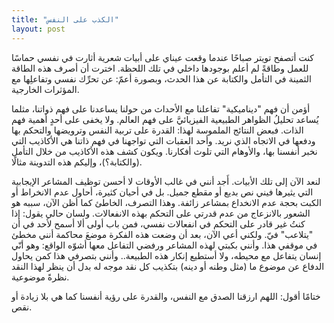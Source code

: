 ```yaml
---
title: "الكذب على النفس"
layout: post
---
```


كنت أتصفح تويتر صباحًا عندما وقعت عيناي على أبيات شعرية أثارت في نفسي حماسًا للعمل وطاقةً لم أعلم بوجودها داخلي في تلك اللحظة. اخترت أن أصرف هذه الطاقة الثمينة في التأمل والكتابة عن هذا الحدث، وبصورة أعمّ: عن تحرِّك نفسي وتفاعلِها مع المؤثرات الخارجية.

أؤمن أن فهم "ديناميكية" تفاعلنا مع الأحداث من حولنا يساعدنا على فهم ذواتنا، مثلما يُساعد تحليلُ الظواهر الطبيعية الفيزيائيَّ على فهم العالم. ولا يخفى على أحدٍ أهمية فهم الذات. فبعض النتائج الملموسة لهذا: القدرة على تربية النفس وترويضها والتحكم بها ودفعها في الاتجاه الذي نريد. وأحد العقبات التي تواجهنا في فهم ذاتنا هي الأكاذيب التي نخبر أنفسنا بها، والأوهام التي تلوث أفكارنا. ويكون كشف هذه الأكاذيب من خلال التأمل (والكتابة؟)، وإليكم هذه التدوينة مثالًا. 

لنعد الآن إلى تلك الأبيات. أَجد أنني في غالب الأوقات لا أحسن توظيف المشاعر الإيجابية التي يثيرها فيني نص بديع أو مقطع جميل. بل في أحيان كثيرة، أحاول عدم الانخراط أو الكبت بحجة عدم الانخداع بمشاعر زائفة. وهذا التصرف، الخاطئ كما أظن الآن، سببه هو الشعور بالانزعاج من عدم قدرتي على التحكم بهذه الانفعالات. ولسان حالي يقول: إذا كنتُ غير قادر على التحكم في انفعالات نفسي، فمن باب أولى ألا أسمح لأحد في أن "يتلاعب" فيّ. ولكني أعي الآن، بعد أن وضعت هذه الفكرة موضعَ محاكمة أنني مخطئ في موقفي هذا. وأنني بكبتي لهذه المشاعر ورفضي التفاعل معها أشوّه الواقع: وهو أنّي إنسان يتفاعل مع محيطه، ولا أستطيع إنكار هذه الطبيعة.. وأنني بتصرفي هذا كمن يحاول الدفاع عن موضوع ما (مثل وطنه أو دينه) بتكذيب كل نقد موجه له بدل أن ينظر لهذا النقد نظرةً موضوعية.

ختامًا أقول: اللهم ارزقنا الصدق مع النفس، والقدرة على رؤية أنفسنا كما هي بلا زيادة أو نقص.

